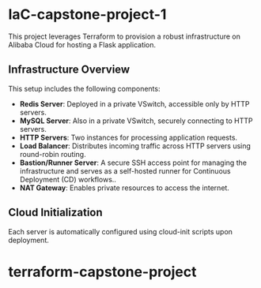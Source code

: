 # IaC-capstone-project-1

This project leverages Terraform to provision a robust infrastructure on Alibaba Cloud for hosting a Flask application.

## Infrastructure Overview
This setup includes the following components:
- **Redis Server**: Deployed in a private VSwitch, accessible only by HTTP servers.
- **MySQL Server**: Also in a private VSwitch, securely connecting to HTTP servers.
- **HTTP Servers**: Two instances for processing application requests.
- **Load Balancer**: Distributes incoming traffic across HTTP servers using round-robin routing.
- **Bastion/Runner Server**: A secure SSH access point for managing the infrastructure and serves as a self-hosted runner for Continuous Deployment (CD) workflows..
- **NAT Gateway**: Enables private resources to access the internet.

## Cloud Initialization
Each server is automatically configured using cloud-init scripts upon deployment. 

# terraform-capstone-project
